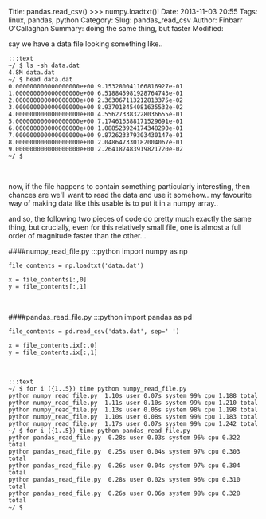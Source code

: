 Title: pandas.read_csv() >>> numpy.loadtxt()!
Date: 2013-11-03 20:55
Tags: linux, pandas, python
Category:
Slug: pandas_read_csv
Author: Finbarr O'Callaghan
Summary: doing the same thing, but faster
Modified:

say we have a data file looking something like..

    :::text
    ~/ $ ls -sh data.dat
    4.8M data.dat
    ~/ $ head data.dat
    0.000000000000000000e+00 9.153280041166816927e-01
    1.000000000000000000e+00 6.518845981928764743e-01
    2.000000000000000000e+00 2.363067113212813375e-02
    3.000000000000000000e+00 8.937018454081635532e-02
    4.000000000000000000e+00 4.556273383228036655e-01
    5.000000000000000000e+00 7.174616388171529691e-01
    6.000000000000000000e+00 1.088523924174348290e-01
    7.000000000000000000e+00 9.872623379303430147e-01
    8.000000000000000000e+00 2.048647330182004067e-01
    9.000000000000000000e+00 2.264187483919821720e-02
    ~/ $
<br />

now, if the file happens to contain something particularly interesting, then
chances are we'll want to read the data and use it somehow.. my favourite way of
making data like this usable is to put it in a numpy array..

and so, the following two pieces of code do pretty much exactly the same thing,
but crucially, even for this relatively small file, one is almost a full order
of magnitude faster than the other...

####numpy_read_file.py
    :::python
    import numpy as np

    file_contents = np.loadtxt('data.dat')

    x = file_contents[:,0]
    y = file_contents[:,1]
<br />

####pandas_read_file.py
    :::python
    import pandas as pd

    file_contents = pd.read_csv('data.dat', sep=' ')

    x = file_contents.ix[:,0]
    y = file_contents.ix[:,1]
<br />

    :::text
    ~/ $ for i ({1..5}) time python numpy_read_file.py
    python numpy_read_file.py  1.10s user 0.07s system 99% cpu 1.188 total
    python numpy_read_file.py  1.11s user 0.10s system 99% cpu 1.210 total
    python numpy_read_file.py  1.13s user 0.05s system 98% cpu 1.198 total
    python numpy_read_file.py  1.10s user 0.08s system 99% cpu 1.183 total
    python numpy_read_file.py  1.17s user 0.07s system 99% cpu 1.242 total
    ~/ $ for i ({1..5}) time python pandas_read_file.py
    python pandas_read_file.py  0.28s user 0.03s system 96% cpu 0.322 total
    python pandas_read_file.py  0.25s user 0.04s system 97% cpu 0.303 total
    python pandas_read_file.py  0.26s user 0.04s system 97% cpu 0.304 total
    python pandas_read_file.py  0.28s user 0.02s system 96% cpu 0.310 total
    python pandas_read_file.py  0.26s user 0.06s system 98% cpu 0.328 total
    ~/ $
<br />
